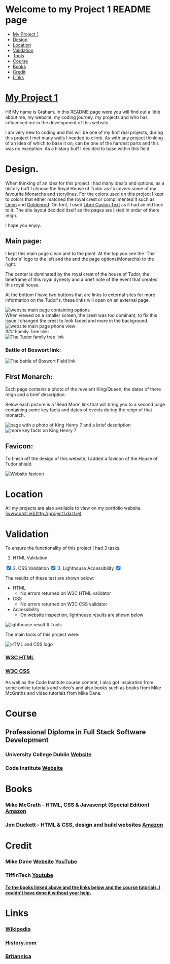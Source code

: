 # Welcome to my Project 1 README page

<ul class="navlist">
                <li><a href="#my project 1">My Project 1</a></li>
                <li><a href="#design">Design</a></li>
                <li><a href="#location">Location</a></li>
                <li><a href="#validation">Validation</a></li>
                <li><a href="#tools">Tools</a></li>
                <li><a href="#course">Course</a></li>
                <li><a href="#books">Books</a></li>
                <li><a href="#credit">Credit</a></li>
                <li><a href="#links">Links</a></li>
            </ul>

# [My Project 1](http://project1.dazl.ie)

Hi! My name is Graham. In this README page were you will find out a little about me, my website, my coding journey, my projects and who has influenced me in the development of this website.

I am very new to coding and this will be one of my first real projects, during this project I met many walls I needed to climb. As with any project thinking of an idea of which to base it on, can be one of the hardest parts and this was no exception. As a history buff I decided to base within this field.
# Design.

When thinking of an idea for this project I had many idea's and options, as a history buff I choose the Royal House of Tudor as its covers some of my favourite Monarchs and storylines. For the colors used on this project I kept to colors that either matched the royal crest or complimented it such as <u>Linen</u> and <u>Goldenrod</u>. On font, I used <u>Libre Caslon Text</u> as it had an old look to it. The site layout decided itself as the pages are listed in order of there reign.

 I hope you enjoy.

##  <b>Main page:</b>
I kept this main page clean and to the point. At the top you see the 'The Tudor's' logo to the left and the and the page options(Monarchs) to the right.

The center is dominated by the royal crest of the house of Tudor, the timeframe of this royal dynesty and a brief note of the event that created this royal house.

At the bottom I have two buttons that are links to external sites for more information on the Tudor's, these links will open on an external page.
<div>
<img title="Main Page" alt="website main page containing options" src="assets/images/readme1.png";>
</div>
When viewed on a smaller screen, the crest was too dominant, to fix this issue I changed the crest to look faded and more in the background.
<div>
<img title="Main Page" alt="website main page phone view" src="assets/images/phone_view.jpg";>
</div>
### Family Tree link:
<div>
<img title="family tree" alt="The Tudor family tree link" src="assets/images/readme4.png";>
</div>

### Battle of Boswort link:
<div>
<img title="battle of boswort" alt="The battle of Boswort Field link" src="assets/images/readme5.png";>
</div>

## <b>First Monarch:</b>
Each page contains a photo of the revelent King/Queen, the dates of there reign and a brief description.

Below each picture is a 'Read More' link that will bring you to a second page containing some key facts and dates of events during the reign of that monarch.

<div>
<img title="Henry VII" alt="page with a photo of King Henry 7 and a brief description" src="assets/images/readme2.png";>
<img title="Henry VII" alt="more key facts on King Henry 7" src="assets/images/readme3.png";>
</div>

## <b>Favicon:</b>
To finish off the design of this website, I added a favicon of the House of Tudor shield.

<div>
<img title="favicon" alt="Website favicon" src="assets/images/favicon.png";>
</div>

# Location

All my projects are also available to view on my portfolio website.
[www.dazl.ie](http://project1.dazl.ie)

# Validation
To ensure the functionality of this project I had 3 tasks.
1. HTML Validation
<input type="checkbox" input checked>
2. CSS Validation
<input type="checkbox" input checked>
3. Lighthouse Accessibility
<input type="checkbox" input checked>

The results of these test are shown below:

<ul>
<li>HTML <ul style="list-style-type:circle"><li>No errors returned on W3C HTML validator</li></ul>
</li>
<li>CSS <ul style="list-style-type:circle"><li>No errors returned on W3C CSS validator</li></ul>
</li>
<li>Accessibility <ul style="list-style-type:circle"><li>On website inspection, lighthouse results are shown below</li></ul>
</li>
</ul>
<img title="lighthouse" alt="lighthouse result" src="assets/images/lighthouse.png";>
# Tools

The main tools of this project were:
<div>
<img title="main tools" alt="HTML and CSS logo" src="assets/images/tools1.png";>
</div>

### [W3C HTML](https://www.w3schools.com/html/default.asp)
### [W3C CSS](https://www.w3schools.com/cssref/index.php)


As well as the Code Institute course content, I also got inspiration from some
online tutorials and video's and also books such as  books from Mike McGraths and video tutorials from Mike Dane.

# Course

## Professional Diploma in Full Stack Software Development
### University College Dublin [Website](https://www.ucd.ie/professionalacademy/why-ucd-professional-academy/)

### Code Institute [Website](https://codeinstitute.net/ie/full-stack-software-development-diploma/?utm_term=code%20institute&utm_campaign=CI+-+IRL+-+Search+-+Brand&utm_source=adwords&utm_medium=ppc&hsa_acc=8983321581&hsa_cam=14304747355&hsa_grp=128775288169&hsa_ad=595155717776&hsa_src=g&hsa_tgt=kwd-342001843376&hsa_kw=code%20institute&hsa_mt=p&hsa_net=adwords&hsa_ver=3&gclid=Cj0KCQjwnvOaBhDTARIsAJf8eVOdV0BAxB5DwdTrFB9AvR5tJ73tLtvCsSeHDsSSq9e1gNbiXiNLTZQaAkyKEALw_wcB)

# Books

### Mike McGrath - HTML, CSS & Javascript (Special Edition) [Amazon](https://www.amazon.co.uk/HTML-CSS-JavaScript-easy-steps/dp/184078878X/ref=asc_df_184078878X/?tag=googshopuk-21&linkCode=df0&hvadid=430989472982&hvpos=&hvnetw=g&hvrand=4859645684734044070&hvpone=&hvptwo=&hvqmt=&hvdev=c&hvdvcmdl=&hvlocint=&hvlocphy=20487&hvtargid=pla-921516488553&psc=1&th=1&psc=1&tag=&ref=&adgrpid=97419294662&hvpone=&hvptwo=&hvadid=430989472982&hvpos=&hvnetw=g&hvrand=4859645684734044070&hvqmt=&hvdev=c&hvdvcmdl=&hvlocint=&hvlocphy=20487&hvtargid=pla-921516488553)

### Jon Duckett - HTML & CSS, design and build websites [Amazon](https://www.amazon.co.uk/HTML-CSS-Design-Build-Websites/dp/1118008189/ref=asc_df_1118008189/?tag=googshopuk-21&linkCode=df0&hvadid=310831942794&hvpos=&hvnetw=g&hvrand=9245307914514372249&hvpone=&hvptwo=&hvqmt=&hvdev=c&hvdvcmdl=&hvlocint=&hvlocphy=20487&hvtargid=pla-425752469964&psc=1&th=1&psc=1)

# Credit

### Mike Dane [Website](https://www.mikedane.com/) [YouTube](https://www.youtube.com/c/GiraffeAcademy)

### TiffinTech [Youtube](https://www.youtube.com/c/TiffInTech/about)

#### <u>To the books linked above and the links below and the course tutorials, I couldn't have done it without your help.</u>



# Links

### [Wikipedia](https://en.wikipedia.org)
### [History.com](https://www.history.com)
### [Britannica](https://www.britannica.com)
